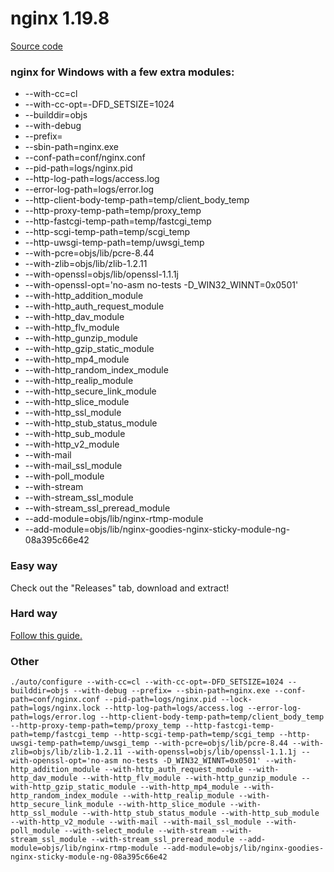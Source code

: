 # nginx 1.19.8
[Source code](http://hg.nginx.org/nginx/rev/34e76ceabcec)

### nginx for Windows with a few extra modules:

- --with-cc=cl 
- --with-cc-opt=-DFD_SETSIZE=1024 
- --builddir=objs 
- --with-debug 
- --prefix= 
- --sbin-path=nginx.exe 
- --conf-path=conf/nginx.conf 
- --pid-path=logs/nginx.pid 
- --http-log-path=logs/access.log 
- --error-log-path=logs/error.log 
- --http-client-body-temp-path=temp/client_body_temp 
- --http-proxy-temp-path=temp/proxy_temp 
- --http-fastcgi-temp-path=temp/fastcgi_temp 
- --http-scgi-temp-path=temp/scgi_temp 
- --http-uwsgi-temp-path=temp/uwsgi_temp 
- --with-pcre=objs/lib/pcre-8.44 
- --with-zlib=objs/lib/zlib-1.2.11 
- --with-openssl=objs/lib/openssl-1.1.1j 
- --with-openssl-opt='no-asm no-tests -D_WIN32_WINNT=0x0501' 
- --with-http_addition_module 
- --with-http_auth_request_module 
- --with-http_dav_module 
- --with-http_flv_module 
- --with-http_gunzip_module 
- --with-http_gzip_static_module 
- --with-http_mp4_module 
- --with-http_random_index_module 
- --with-http_realip_module 
- --with-http_secure_link_module 
- --with-http_slice_module 
- --with-http_ssl_module 
- --with-http_stub_status_module 
- --with-http_sub_module 
- --with-http_v2_module 
- --with-mail 
- --with-mail_ssl_module 
- --with-poll_module 
- --with-stream 
- --with-stream_ssl_module 
- --with-stream_ssl_preread_module
- --add-module=objs/lib/nginx-rtmp-module 
- --add-module=objs/lib/nginx-goodies-nginx-sticky-module-ng-08a395c66e42

### Easy way

Check out the "Releases" tab, download and extract!

### Hard way

[Follow this guide.](HOWTO.md)

### Other

```
./auto/configure --with-cc=cl --with-cc-opt=-DFD_SETSIZE=1024 --builddir=objs --with-debug --prefix= --sbin-path=nginx.exe --conf-path=conf/nginx.conf --pid-path=logs/nginx.pid --lock-path=logs/nginx.lock --http-log-path=logs/access.log --error-log-path=logs/error.log --http-client-body-temp-path=temp/client_body_temp --http-proxy-temp-path=temp/proxy_temp --http-fastcgi-temp-path=temp/fastcgi_temp --http-scgi-temp-path=temp/scgi_temp --http-uwsgi-temp-path=temp/uwsgi_temp --with-pcre=objs/lib/pcre-8.44 --with-zlib=objs/lib/zlib-1.2.11 --with-openssl=objs/lib/openssl-1.1.1j --with-openssl-opt='no-asm no-tests -D_WIN32_WINNT=0x0501' --with-http_addition_module --with-http_auth_request_module --with-http_dav_module --with-http_flv_module --with-http_gunzip_module --with-http_gzip_static_module --with-http_mp4_module --with-http_random_index_module --with-http_realip_module --with-http_secure_link_module --with-http_slice_module --with-http_ssl_module --with-http_stub_status_module --with-http_sub_module --with-http_v2_module --with-mail --with-mail_ssl_module --with-poll_module --with-select_module --with-stream --with-stream_ssl_module --with-stream_ssl_preread_module --add-module=objs/lib/nginx-rtmp-module --add-module=objs/lib/nginx-goodies-nginx-sticky-module-ng-08a395c66e42
```
